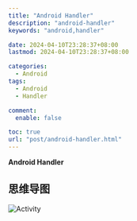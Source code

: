 ```yaml
---
title: "Android Handler"
description: "android-handler"
keywords: "android,handler"

date: 2024-04-10T23:28:37+08:00
lastmod: 2024-04-10T23:28:37+08:00

categories:
  - Android
tags:
  - Android
  - Handler

comment:
  enable: false

toc: true
url: "post/android-handler.html"
---
```


**Android Handler**

<!--more-->

## 思维导图
![Activity](/imgs/android-handler.png)

